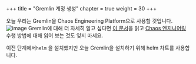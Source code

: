 +++
title = "Gremlin 계정 생성"
chapter = true
weight = 30
+++

오늘 우리는 Gremlin을 Chaos Engineering Platform으로 사용할 것입니다.
![image](/images/gremlin_mascot.png) Gremlin에 대해 더 자세히 알고 싶다면 [이 문서](/0_introduction/30_what_is_gremlin.html)을 읽고 [Chaos 엔지니어링](0_introduction/70_how_to_chaos.html) 수행 방법에 대해 읽어 보는 것도 잊지 마세요. 

  이전 단계에서`helm` 을 설치했지만 오늘 Gremlin을 설치하기 위해 helm 차트를 사용합니다.